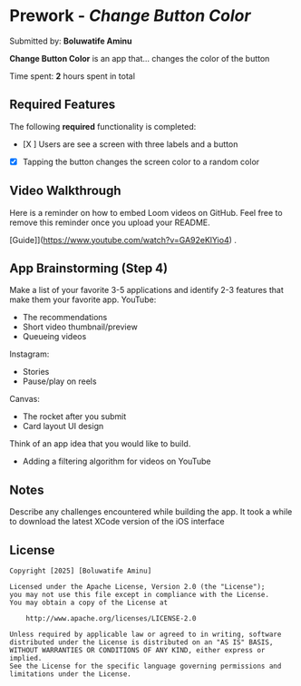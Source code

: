 # Prework - *Change Button Color*

Submitted by: **Boluwatife Aminu**

**Change Button Color** is an app that... changes the color of the button 

Time spent: **2** hours spent in total

## Required Features

The following **required** functionality is completed:

- [X ] Users are see a screen with three labels and a button
- [X] Tapping the button changes the screen color to a random color
 
## Video Walkthrough

Here is a reminder on how to embed Loom videos on GitHub. Feel free to remove this reminder once you upload your README. 

[Guide]](https://www.youtube.com/watch?v=GA92eKlYio4) .

## App Brainstorming (Step 4)
Make a list of your favorite 3-5 applications and identify 2-3 features that make them your favorite app.
YouTube:
- The recommendations
- Short video thumbnail/preview
- Queueing videos

Instagram:
- Stories
- Pause/play on reels

Canvas:
- The rocket after you submit
- Card layout UI design

Think of an app idea that you would like to build.
- Adding a filtering algorithm for videos on YouTube


## Notes

Describe any challenges encountered while building the app.
It took a while to download the latest XCode version of the iOS interface

## License

    Copyright [2025] [Boluwatife Aminu]

    Licensed under the Apache License, Version 2.0 (the "License");
    you may not use this file except in compliance with the License.
    You may obtain a copy of the License at

        http://www.apache.org/licenses/LICENSE-2.0

    Unless required by applicable law or agreed to in writing, software
    distributed under the License is distributed on an "AS IS" BASIS,
    WITHOUT WARRANTIES OR CONDITIONS OF ANY KIND, either express or implied.
    See the License for the specific language governing permissions and
    limitations under the License.

